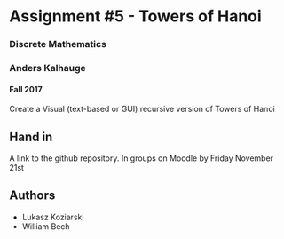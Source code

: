# Assignment #5 - Towers of Hanoi
### Discrete Mathematics
### Anders Kalhauge
#### Fall 2017

Create a Visual (text-based or GUI) recursive version of Towers of Hanoi

## Hand in
A link to the github repository. In groups on Moodle by Friday November
21st

## Authors
* Lukasz Koziarski
* William Bech
